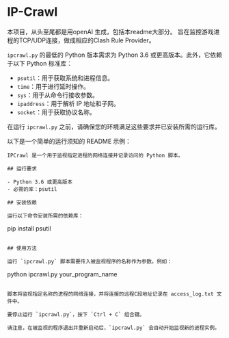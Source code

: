 # IP-Crawl
本项目，从头至尾都是用openAI 生成，包括本readme大部分。
旨在监控游戏进程的TCP/UDP连接，做成相应的Clash Rule Provider。

`ipcrawl.py` 的最低的 Python 版本需求为 Python 3.6 或更高版本。此外，它依赖于以下 Python 标准库：

- `psutil`：用于获取系统和进程信息。
- `time`：用于进行延时操作。
- `sys`：用于从命令行接收参数。
- `ipaddress`：用于解析 IP 地址和子网。
- `socket`：用于获取协议名称。

在运行 `ipcrawl.py` 之前，请确保您的环境满足这些要求并已安装所需的运行库。

以下是一个简单的运行须知的 README 示例：

```
IPCrawl 是一个用于监视指定进程的网络连接并记录访问的 Python 脚本。

## 运行要求

- Python 3.6 或更高版本
- 必需的库：psutil

## 安装依赖

运行以下命令安装所需的依赖库：

```
pip install psutil
```

## 使用方法

运行 `ipcrawl.py` 脚本需要传入被监视程序的名称作为参数。例如：

```
python ipcrawl.py your_program_name
```

脚本将监视指定名称的进程的网络连接，并将连接的远程C段地址记录在 access_log.txt 文件中。

要停止运行 `ipcrawl.py`，按下 `Ctrl + C` 组合键。

请注意，在被监视的程序退出并重新启动后，`ipcrawl.py` 会自动开始监视新的进程实例。

```